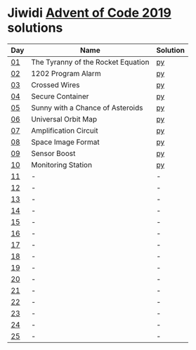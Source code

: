 # Jiwidi [Advent of Code 2019](https://adventofcode.com/2019) solutions

|Day|Name|Solution|
|---|---|---|
|[01](https://adventofcode.com/2019/day/1)|The Tyranny of the Rocket Equation|[py](day01/main.py)|
|[02](https://adventofcode.com/2019/day/2)|1202 Program Alarm|[py](day02/main.py)|
|[03](https://adventofcode.com/2019/day/3)|Crossed Wires|[py](day03/main.py)|
|[04](https://adventofcode.com/2019/day/4)|Secure Container|[py](day04/main.py)|
|[05](https://adventofcode.com/2019/day/5)|Sunny with a Chance of Asteroids|[py](day05/main.py)|
|[06](https://adventofcode.com/2019/day/6)|Universal Orbit Map|[py](day06/main.py)|
|[07](https://adventofcode.com/2019/day/7)|Amplification Circuit|[py](day70/main.py)|
|[08](https://adventofcode.com/2019/day/8)|Space Image Format|[py](day08/main.py)|
|[09](https://adventofcode.com/2019/day/9)|Sensor Boost|[py](day09/main.py)|
|[10](https://adventofcode.com/2019/day/10)|Monitoring Station|[py](day10/main.py)|
|[11](https://adventofcode.com/2019/day/11)|-|-|
|[12](https://adventofcode.com/2019/day/12)|-|-|
|[13](https://adventofcode.com/2019/day/13)|-|-|
|[14](https://adventofcode.com/2019/day/14)|-|-|
|[15](https://adventofcode.com/2019/day/15)|-|-|
|[16](https://adventofcode.com/2019/day/16)|-|-|
|[17](https://adventofcode.com/2019/day/17)|-|-|
|[18](https://adventofcode.com/2019/day/18)|-|-|
|[19](https://adventofcode.com/2019/day/19)|-|-|
|[20](https://adventofcode.com/2019/day/20)|-|-|
|[21](https://adventofcode.com/2019/day/21)|-|-|
|[22](https://adventofcode.com/2019/day/22)|-|-|
|[23](https://adventofcode.com/2019/day/23)|-|-|
|[24](https://adventofcode.com/2019/day/24)|-|-|
|[25](https://adventofcode.com/2019/day/25)|-|-|
